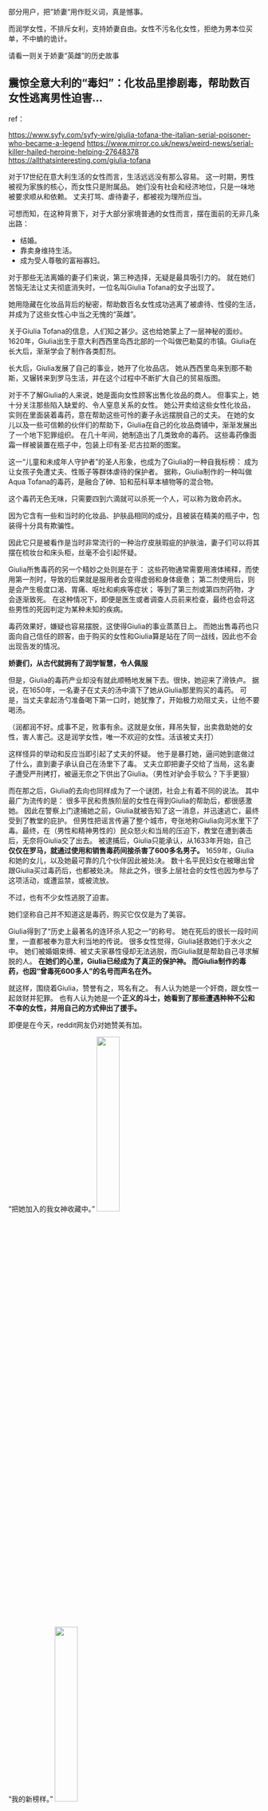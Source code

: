 部分用户，把”娇妻“用作贬义词，真是憾事。

而润学女性，不排斥女利，支持娇妻自由。女性不污名化女性，拒绝为男本位买单，不中蝻的诡计。

请看一则关于娇妻“英雌”的历史故事

## 震惊全意大利的“毒妇”：化妆品里掺剧毒，帮助数百女性逃离男性迫害...

ref：

https://www.syfy.com/syfy-wire/giulia-tofana-the-italian-serial-poisoner-who-became-a-legend
https://www.mirror.co.uk/news/weird-news/serial-killer-hailed-heroine-helping-27648378
https://allthatsinteresting.com/giulia-tofana

对于17世纪在意大利生活的女性而言，生活远远没有那么容易。
这一时期，男性被视为家族的核心，而女性只是附属品。
她们没有社会和经济地位，只是一味地被要求顺从和依赖。
丈夫打骂、虐待妻子，都被视为理所应当。

可想而知，在这种背景下，对于大部分家境普通的女性而言，摆在面前的无非几条出路：
- 结婚。
- 靠卖身维持生活。
- 成为受人尊敬的富裕寡妇。

对于那些无法离婚的妻子们来说，第三种选择，无疑是最具吸引力的。
就在她们苦恼无法让丈夫彻底消失时，一位名叫Giulia Tofana的女子出现了。

她用隐藏在化妆品背后的秘密，帮助数百名女性成功逃离了被虐待、性侵的生活，并成为了这些女性心中当之无愧的“英雌”。

关于Giulia Tofana的信息，人们知之甚少。这也给她蒙上了一层神秘的面纱。
1620年，Giulia出生于意大利西西里岛西北部的一个叫做巴勒莫的市镇。Giulia在长大后，渐渐学会了制作各类酊剂。

长大后，Giulia发展了自己的事业，她开了化妆品店。
她从西西里岛来到那不勒斯，又辗转来到罗马生活，并在这个过程中不断扩大自己的贸易版图。

对于不了解Giulia的人来说，她是面向女性顾客出售化妆品的商人。
但事实上，她十分关注那些陷入缺爱的、令人窒息关系的女性。
她公开卖给这些女性化妆品，实则在里面装着毒药，意在帮助这些可怜的妻子永远摆脱自己的丈夫。
在她的女儿以及一些可信赖的伙伴们的帮助下，Giulia在自己的化妆品商铺中，渐渐发展出了一个地下犯罪组织。
在几十年间，她制造出了几类致命的毒药。
这些毒药像面霜一样被装置在瓶子中，包装上印有圣·尼古拉斯的图案。

这一“儿童和未成年人守护者”的圣人形象，也成为了Giulia的一种自我标榜：
成为让女孩子免遭丈夫、性贩子等群体虐待的保护者。
据称，Giulia制作的一种叫做Aqua Tofana的毒药，是融合了砷、铅和茄科草本植物等的混合物。

这个毒药无色无味，只需要四到六滴就可以杀死一个人，可以称为致命药水。

因为它含有一些和当时的化妆品、护肤品相同的成分，且被装在精美的瓶子中，包装得十分具有欺骗性。

因此它只是被看作是当时非常流行的一种治疗皮肤瑕疵的护肤油，妻子们可以将其摆在梳妆台和床头柜，丝毫不会引起怀疑。

Giulia所售毒药的另一个精妙之处则是在于：
这些药物通常需要用液体稀释，而使用第一剂时，导致的后果就是服用者会变得虚弱和身体疲惫；
第二剂使用后，则是会产生极度口渴、胃痛、呕吐和痢疾等症状；
等到了第三剂或第四剂药物，才会逐渐致死。
在这种情况下，即便是医生或者调查人员前来检查，最终也会将这些男性的死因判定为某种未知的疾病。

毒药效果好，嫌疑也容易摆脱，这使得Giulia的事业蒸蒸日上。
而她出售毒药也只面向自己信任的顾客，由于购买的女性和Giulia算是站在了同一战线，因此也不会出现告发的情况。

**娇妻们，从古代就拥有了润学智慧，令人佩服**

但是，Giulia的毒药产业却没有就此顺畅地发展下去。很快，她迎来了滑铁卢。
据说，在1650年，一名妻子在丈夫的汤中滴下了她从Giulia那里购买的毒药。
可是，当丈夫拿起汤勺准备喝下第一口时，她犹豫了，开始极力劝阻丈夫，让他不要喝汤。

（润都润不好。成事不足，败事有余。这就是女伥，拜吊失智，出卖救助她的女性，害人害己。这是润学女性，唯一不欢迎的女性。活该被丈夫打）

这样怪异的举动和反应当即引起了丈夫的怀疑。
他于是暴打她，逼问她到底做过了什么，直到妻子承认自己在汤里下了毒。
丈夫立即把妻子交给了当局，这名妻子遭受严刑拷打，被逼无奈之下供出了Giulia。（男性对驴会手软么？下手更狠）

而在那之后，Giulia的去向也同样成为了一个谜团，社会上有着不同的说法。
其中最广为流传的是：
很多平民和贵族阶层的女性在得到Giulia的帮助后，都很感激她。
因此在警察上门逮捕她之前，Giulia就被告知了这一消息，并迅速逃亡，最终受到了教堂的庇护。
但男性把谣言传遍了整个城市，夸张地称Giulia向河水里下了毒。最终，在（男性和精神男性的）民众怒火和当局的压迫下，教堂在遭到袭击后，无奈将Giulia交了出去。
被逮捕后，Giulia只能承认，从1633年开始，自己 **仅仅在罗马，就通过使用和销售毒药间接杀害了600多名男子。**
1659年，Giulia和她的女儿，以及她最可靠的几个伙伴因此被处决。
数十名平民妇女在被曝出曾跟Giulia买过毒药后，也都被处决。
除此之外，很多上层社会的女性也因为参与了这项活动，或遭监禁，或被流放。

不过，也有不少女性逃脱了迫害。

她们坚称自己并不知道这是毒药，购买它仅仅是为了美容。

Giulia得到了“历史上最著名的连环杀人犯之一”的称号。
她在死后的很长一段时间里，一直都被奉为意大利当地的传说。
很多女性觉得，Giulia拯救她们于水火之中。
她们被婚姻束缚、被丈夫家暴性侵却无法逃脱，而Giulia就是帮助自己寻求解脱的人。
**在她们的心里，Giulia已经成为了真正的保护神。
而Giulia制作的毒药，也因“曾毒死600多人”的名号而声名在外。**

就这样，围绕着Giulia，赞誉有之，骂名有之。
有人认为她是一个奸商，跟女性一起敛财并犯罪。
也有人认为她是一个**正义的斗士，她看到了那些遭遇种种不公和不幸的女性，并用自己的方式伸出了援手。**

即便是在今天，reddit网友仍对她赞美有加。

“把她加入的我女神收藏中。”
<img src="https://mmbiz.qpic.cn/mmbiz_jpg/ur8ldomcUpoMia4dj0O06QSFqKrp2VyqPoKncjAafFYNSGibibNdL15VP35o4exzgibvFXk62IwriaTxHV6cC36c9kw/640?wx_fmt=jpeg&wxfrom=5&wx_lazy=1&wx_co=1"  width="30%" height="30%">

“我的新榜样。”
<img src="https://mmbiz.qpic.cn/mmbiz_jpg/ur8ldomcUpoMia4dj0O06QSFqKrp2VyqPhfac2iazYtRzIemm5zbrckMjLyib17loiaDh194Qiclm1HLVYWq8RWyRdQ/640?wx_fmt=jpeg&wxfrom=5&wx_lazy=1&wx_co=1"  width="30%" height="30%">

甚至已经构想出了一部关于她的电影：
“我可太想看一部有关她的女孩力量题材的电影了。”
<img src="https://mmbiz.qpic.cn/mmbiz_png/ur8ldomcUpoMia4dj0O06QSFqKrp2VyqPNx16iaZayrfAMcrhAVobEOvdA9s4Xbyu50rCtc06UueQxtNSHtUsaxA/640?wx_fmt=png&wxfrom=5&wx_lazy=1&wx_co=1"  width="50%" height="50%">

需要看到的是，Giulia并不是当时欧洲唯一一名因为下毒而出名的女性。

或许，值得深思的不应该是这些个体的选择，而是逼迫这么多女性做出同样选择的那个社会。

[事儿君 英国那些事儿 2022-09-06 22:27 Posted on 英国](https://posts.careerengine.us/p/63175a33d362907e88538cb5?from=latestPostSidePanel)

润学女性点评：

娇妻，也可以是英雌。
娇妻和女伥，可以彻底割席。

女性，离不开女性互助。

李靓蕾，婚女，媚男，做得够多了吧。最后向男方维权，可以指望男人吗？是靠侯佩岑等女性友人，大力支持她，是靠整个女性群体，为她助力发声，锤扁王力宏。哪有什么岁月静好，还不是有人在帮你较真。

娇妻，如果真的能够利女，从献头上，尽数收债，让劣精去死，倒也不失为女利楷模，一位英雌，值得尊敬。（原始女利原始妻权，在变异蝻宝的新型男本位面前，由于女方妥协性过强已经土崩瓦解了）

女利，完全可以替天行道，对献，彻底行使债权，润离献本位。

娇妻现象，是男本位剥削女性的后果之一。娇妻出现时，最令人憎恶该死的是虚伪的男方。没有当面掀桌的女性，可以互助对付男方爆金币。服起驴役没完没了，扩散劣精制造孽种，利蝻害女，就从娇妻变异成为女伥驴，那才是真正的不道德，背叛天道背叛自己的失格女性，任何人都无法帮助她。而为男本位做脏活唱白脸，把女性锁入男本位牢笼，猥琐男性反倒唱起红脸。这是女性受蝻迫害而负担的罪恶任务，害女害己，我们拒绝这样做，拒绝做女伥驴。

部分女性，没拿到目标的东西（即系统性男本位压迫导致的女性债权，债没收回来），反而被蝻控制，让劣精债台高筑，反倒越活越滋润。玩不转女利，做不成合格娇妻，请勿下场变成驴。不仅女性与其割席，男性都看不起她有毛病，不迫害她，对不起命运安排遇到她。就是因为历史上，出现过那种女伥，拜吊利蝻出卖女性，背叛女性救世主，才让蝻，劣等v染，有机会，靠着迫害女伥，再借助女伥迫害全体女性，欺诈窃取了女性造物主的权力，和资源。才导致劣精横行，男本位猖獗。

------

有个非常流行的说法，男人欺骗女人一辈子，就叫爱情。那女人要是让男人喜当爹，也能欺骗一辈子，岂不是爱情最大的证明了?

为什么男人会向女人推销这种说法呢? 告诉你们真相，因为男人最大的梦想，就是被男人欺骗，最后骗得他命都丢了。男人想要什么，就投射给女人，才有了这个说法。

男人只会跪拜和顺服，欺骗他们的男人，也可能是Y基因bug。千古留名的英明蝻主明君将相都创造过把男屁民当炮灰和棋子，让男屁民死伤无数的历史，否则不会被后世男人歌颂和赞美。所以男人才会这样看待女人，有个男人骗你，就知足吧。善解人意的女人要撮合男人在一起，在一起，不当男男之间的电灯泡子。

有老男人骗的小男孩，屁眼锃光，前列腺高潮。这个世界上最喜欢老男人骗的，就是小男孩了，一将功成万骨枯，给老男人当炮灰，是小男孩最大梦想。

抛下一个蝻骗子，男性本能，会驱使他们，去捧下一个男骗子，

找下一个，做炮灰的机会。

耗材本性难移啊。不如女性觉醒去修理他们，被天然主宰女性整治，总比被蝻骗要好，您说对不对？

------

**什么是东亚洼地思维？润学女性，为什么要润出这种思维？**

东亚男性，面对刻板东亚女性，或者说传统性别观下，甚至于全世界固有语境下，被吸引的时候，他们，有什么样的心里活动？（包括坏女孩，好女人，女妖，天使，失足，良家，正房，小三，男性为所欲为，女性怎样都遭殃）

一想起索取，默认向女性索取。一说起奉献，默认向男性奉献。

这就是，蝻人所谓的爱。本质是男性获取利益。

请诸位女性，扪心自问，您认为，男性这种，向女方索取利益，他们真的具有爱情吗？

男性天然只有利欲，性欲，没有爱情。

无门槛抵扣券，无理由退换。男方对女方感情，跟他对这种东西感情相同，羊毛薅一把就算赚，比比哪家对蝻利润最大，恨不得全场送他。既然可以，他干嘛不零元购，吸干一家换下一家。我们遵循男本位去害女自害，一切为利男服务，那这种崩坏永无止境。

女性，看清事实吧。仔细想想，该怎样做，怎样对付男性才好。

**在洼地式的，性别刻板思维下，什么是所谓正确，所谓道德？**

男性利己正确，女性利“他”伟大。

那这种正确，这种道德，是不是有问题。

我们是否需要塑造一个新的正确，新的道德伦理，女性，是否应该抛弃这种糟粕。

让女性利己，男性利她。

**部分洼地思维的女利，为什么行不通，半路出家的菜鸟往往倒贴损失？**

从小接受男本位“道德”熏陶，利“他”思维的女性，强行去装作利己，不自洽，会被利用这种空隙而损失更大。

心理有道坎，开口让男的多付出，是困难的事情。那沾蝻必害己。直接做单女为好。

**女性，倘使思维，不润出男本位，在任何地方，日子能好过吗。**

**无论是否沾蝻，无论单女，还是娇妻**

请女性，务必彻底摆脱这种，潜移默化的，被男本位洗脑的，利“他”利男思维。

摆脱男本位伪道德。

我们回归天道雌性本能，达到条件反射，不利蝻宝，达到自洽，自爱，爱女，利己。

**这个世界上，最大的不道德，就是男本位伪道德。**
